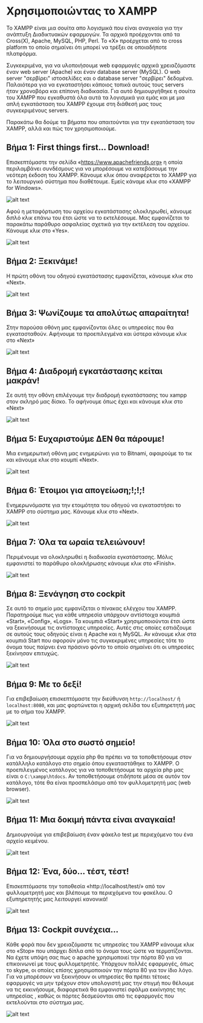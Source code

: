 # Χρησιμοποιώντας το XAMPP
Το XAMPP είναι μια σουίτα απο λογισμικά που είναι αναγκαία για την ανάπτυξη Διαδικτυακών εφαρμογών. Τα αρχικά προέρχονται από τα Cross(X), Apache, MySQL, PHP, Perl. Το «X» προέρχεται από το cross platform το οποίο σημαίνει ότι μπορεί να τρέξει σε οποιαδήποτε πλατφόρμα. 

Συγκεκριμένα, για να υλοποιήσουμε web εφαρμογές αρχικά χρειαζόμαστε έναν web server (Apache) και έναν database server (MySQL). Ο web server "σερβίρει" ιστοσελίδες και ο database server "σερβίρει" δεδομένα. Παλαιότερα για να εγκαταστήσει κάποιος τοπικά αυτούς τους servers ήταν χρονοβόρα και επίπονη διαδικασία. Για αυτό δημιουργήθηκε η σουίτα του XAMPP που εγκαθυστά όλα αυτά τα λογισμικά για εμάς και με μια απλή εγκατάσταση του XAMPP έχουμε στη διάθεσή μας τους συγκεκριμένους servers.

Παρακάτω θα δούμε τα βήματα που απαιτούνται για την εγκατάσταση του XAMPP, αλλά και πώς τον χρησιμοποιούμε.

## Βήμα 1: First things first... Download! 
Επισκεπτόμαστε την σελίδα «https://www.apachefriends.org» η οποία περιλαμβάνει συνδέσμους για να μπορέσουμε να κατεβάσουμε την νεότερη έκδοση του XAMPP. Κάνουμε κλικ όπου αναφέρεται το XAMPP για το λειτουργικό σύστημα που διαθέτουμε. Εμείς κάναμε κλικ στο «XAMPP for Windows».

![alt text](https://raw.githubusercontent.com/addboo/programming-PHP/master/%CE%A3%CE%97%CE%9C%CE%95%CE%99%CE%A9%CE%A3%CE%95%CE%99%CE%A3/images/xampp-download.png "XAMPP")

Αφού η μεταφόρτωση του αρχείου εγκατάστασης ολοκληρωθεί, κάνουμε διπλό κλικ επάνω του έτσι ώστε να το εκτελέσουμε. Μας εμφανίζεται το παρακάτω παράθυρο ασφαλείας σχετικά για την εκτέλεση του αρχείου. Κάνουμε κλικ στο «Yes».

![alt text](https://raw.githubusercontent.com/addboo/programming-PHP/master/%CE%A3%CE%97%CE%9C%CE%95%CE%99%CE%A9%CE%A3%CE%95%CE%99%CE%A3/images/01.04-3.2.png "XAMPP")

## Βήμα 2: Ξεκινάμε!

Η πρώτη οθόνη του οδηγού εγκατάστασης εμφανίζεται, κάνουμε κλικ στο «Next». 

![alt text](https://raw.githubusercontent.com/addboo/programming-PHP/master/%CE%A3%CE%97%CE%9C%CE%95%CE%99%CE%A9%CE%A3%CE%95%CE%99%CE%A3/images/01.04-5.2.png "XAMPP")

## Βήμα 3: Ψωνίζουμε τα απολύτως απαραίτητα!

Στην παρούσα οθόνη μας εμφανίζονται όλες οι υπηρεσίες που θα εγκατασταθούν. Αφήνουμε τα προεπιλεγμένα και ύστερα κάνουμε κλικ στο «Next»

![alt text](https://raw.githubusercontent.com/addboo/programming-PHP/master/%CE%A3%CE%97%CE%9C%CE%95%CE%99%CE%A9%CE%A3%CE%95%CE%99%CE%A3/images/01.04-6.2.png "XAMPP")

## Βήμα 4: Διαδρομή εγκατάστασης κείται μακράν!
Σε αυτή την οθόνη επιλέγουμε την διαδρομή εγκατάστασης του xampp στον σκληρό μας δίσκο. Το αφήνουμε όπως έχει και κάνουμε κλικ στο «Next»

![alt text](https://raw.githubusercontent.com/addboo/programming-PHP/master/%CE%A3%CE%97%CE%9C%CE%95%CE%99%CE%A9%CE%A3%CE%95%CE%99%CE%A3/images/01.04-7.2.png "XAMPP")

## Βήμα 5: Ευχαριστούμε ΔΕΝ θα πάρουμε!
Μια ενημερωτική οθόνη μας ενημερώνει για το Bitnami, αφαιρούμε το τικ και κάνουμε κλικ στο κουμπί «Next».

![alt text](https://raw.githubusercontent.com/addboo/programming-PHP/master/%CE%A3%CE%97%CE%9C%CE%95%CE%99%CE%A9%CE%A3%CE%95%CE%99%CE%A3/images/01.04-8.2.png "XAMPP")

## Βήμα 6: Έτοιμοι για απογείωση;!;!;!
Ενημερωνόμαστε για την ετοιμότητα του οδηγού να εγκαταστήσει το XAMPP στο σύστημα μας. Κάνουμε κλικ στο «Next».

![alt text](https://raw.githubusercontent.com/addboo/programming-PHP/master/%CE%A3%CE%97%CE%9C%CE%95%CE%99%CE%A9%CE%A3%CE%95%CE%99%CE%A3/images/01.04-9.2.png "XAMPP")

## Βήμα 7: Όλα τα ωραία τελειώνουν!
Περιμένουμε να ολοκληρωθεί η διαδικασία εγκατάστασης. Μόλις εμφανιστεί το παράθυρο ολοκλήρωσης κάνουμε κλικ στο  «Finish».

![alt text](https://raw.githubusercontent.com/addboo/programming-PHP/master/%CE%A3%CE%97%CE%9C%CE%95%CE%99%CE%A9%CE%A3%CE%95%CE%99%CE%A3/images/01.04-10.2.png "XAMPP")

## Βήμα 8: Ξενάγηση στο cockpit 
Σε αυτό το σημείο μας εμφανίζεται ο πίνακας ελέγχου του XAMPP. Παρατηρούμε πως για κάθε υπηρεσία υπάρχουν αντίστοιχα κουμπιά «Start», «Config», «Logs». Τα κουμπιά «Start» χρησιμοποιούνται έτσι ώστε να ξεκινήσουμε τις αντίστοιχες υπηρεσίες. Αυτές στις οποίες εστιάζουμε σε αυτούς τους οδηγούς είναι η Apache και η MySQL. Αν κάνουμε κλικ στα κουμπιά Start που αφορούν μόνο τις συγκεκριμένες υπηρεσίες τότε το όνομα τους παίρνει ένα πράσινο φόντο το οποίο σημαίνει ότι οι υπηρεσίες ξεκίνησαν επιτυχώς. 

![alt text](https://raw.githubusercontent.com/addboo/programming-PHP/master/%CE%A3%CE%97%CE%9C%CE%95%CE%99%CE%A9%CE%A3%CE%95%CE%99%CE%A3/images/01.04-11.2.png "XAMPP")

## Βήμα 9: Με το δεξί!
Για επιβεβαίωση επισκεπτόμαστε την διεύθυνση `http://localhost/` ή `localhost:8080`, και μας φορτώνεται η αρχική σελίδα του εξυπηρετητή μας με το σήμα του XAMPP. 

![alt text](https://raw.githubusercontent.com/addboo/programming-PHP/master/%CE%A3%CE%97%CE%9C%CE%95%CE%99%CE%A9%CE%A3%CE%95%CE%99%CE%A3/images/xampp-startpage.png "XAMPP")

## Βήμα 10: Όλα στο σωστό σημείο!
Για να δημιουργήσουμε αρχεία php θα πρέπει να τα τοποθετήσουμε στον κατάλληλο κατάλογο στο σημείο όπου εγκαταστάθηκε το XAMPP. Ο προεπιλεγμένος κατάλογος για να τοποθετήσουμε τα αρχεία php μας είναι ο `C:\xampp\htdocs`. Αν τοποθετήσουμε οτιδήποτε μέσα σε αυτόν τον κατάλογο, τότε θα είναι προσπελάσιμο από τον φυλλομετρητή μας (web browser).

![alt text](https://raw.githubusercontent.com/addboo/programming-PHP/master/%CE%A3%CE%97%CE%9C%CE%95%CE%99%CE%A9%CE%A3%CE%95%CE%99%CE%A3/images/01.04-13.2.png "XAMPP")

## Βήμα 11: Μια δοκιμή πάντα είναι αναγκαία!
Δημιουργούμε για επιβεβαίωση έναν φάκελο test με περιεχόμενο του ένα αρχείο κειμένου.

![alt text](https://raw.githubusercontent.com/addboo/programming-PHP/master/%CE%A3%CE%97%CE%9C%CE%95%CE%99%CE%A9%CE%A3%CE%95%CE%99%CE%A3/images/01.04-14.2.png "XAMPP")

## Βήμα 12: Ένα, δύο... τέστ, τέστ!
Επισκεπτόμαστε την τοποθεσία «http://localhost/test/» από τον φυλλομετρητή μας και βλέπουμε τα περιεχόμενα του φακέλου. Ο εξυπηρετητής μας λειτουργεί κανονικά!

![alt text](https://raw.githubusercontent.com/addboo/programming-PHP/master/%CE%A3%CE%97%CE%9C%CE%95%CE%99%CE%A9%CE%A3%CE%95%CE%99%CE%A3/images/01.04-15.2.png "XAMPP")

## Βήμα 13: Cockpit συνέχεια...
Κάθε φορά που δεν χρειαζόμαστε τις υπηρεσίες του XAMPP κάνουμε κλικ στο  «Stop» που υπάρχει δίπλα από το όνομα τους ώστε να τερματίζονται. Να έχετε υπόψη σας πως ο apache χρησιμοποιεί την πόρτα 80 για να επικοινωνεί με τους φυλλομετρητές. Υπάρχουν πολλές εφαρμογές, όπως το skype, οι οποίες επίσης χρησιμοποιούν την πόρτα 80 για τον ίδιο λόγο. Για να μπορέσουν να ξεκινήσουν οι υπηρεσίες θα πρέπει τέτοιες εφαρμογές να μην τρέχουν στον υπολογιστή μας την στιγμή που θέλουμε να τις εκκινήσουμε, διαφορετικά θα εμφανιστεί σφάλμα εκκίνησης της υπηρεσίας , καθώς οι πόρτες δεσμεύονται από τις εφαρμογές που εκτελούνται στο σύστημα μας.

![alt text](https://raw.githubusercontent.com/addboo/programming-PHP/master/%CE%A3%CE%97%CE%9C%CE%95%CE%99%CE%A9%CE%A3%CE%95%CE%99%CE%A3/images/01.04-16.2.png "XAMPP")

